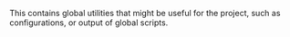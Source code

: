 This contains global utilities that might be useful for the project, such as configurations, or output of global scripts.
